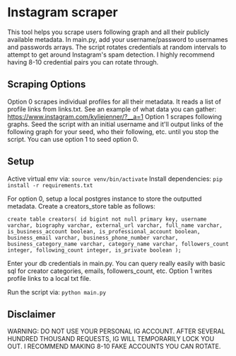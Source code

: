# Instagram scraper
This tool helps you scrape users following graph and all their publicly available metadata. In main.py, add your username/password to usernames and passwords arrays. The script rotates credentials at random intervals to attempt to get around Instagram's spam detection. I highly recommend having 8-10 credential pairs you can rotate through.

## Scraping Options
Option 0 scrapes individual profiles for all their metadata. It reads a list of profile links from links.txt. See an example of what data you can gather: https://www.instagram.com/kyliejenner/?__a=1
Option 1 scrapes following graphs. Seed the script with an initial username and it'll output links of the following graph for your seed, who their following, etc. until you stop the script. You can use option 1 to seed option 0.

## Setup
Active virtual env via: `source venv/bin/activate`
Install dependencies: `pip install -r requirements.txt`

For option 0, setup a local postgres instance to store the outputted metadata. Create a creators_store table as follows:

`create table creators(
	id bigint not null primary key,
	username varchar,
	biography varchar,
	external_url varchar,
	full_name varchar,
	is_business_account boolean,
	is_professional_account boolean,
	business_email varchar,
	business_phone_number varchar,
	business_category_name varchar,
	category_name varchar,
	followers_count integer,
	following_count integer,
	is_private boolean
);`

Enter your db credentials in main.py. You can query really easily with basic sql for creator categories, emails, followers_count, etc. 
Option 1 writes profile links to a local txt file.

Run the script via: `python main.py`  

## Disclaimer
WARNING: DO NOT USE YOUR PERSONAL IG ACCOUNT. AFTER SEVERAL HUNDRED THOUSAND REQUESTS, IG WILL TEMPORARILY LOCK YOU OUT. I RECOMMEND MAKING 8-10 FAKE ACCOUNTS YOU CAN ROTATE.
